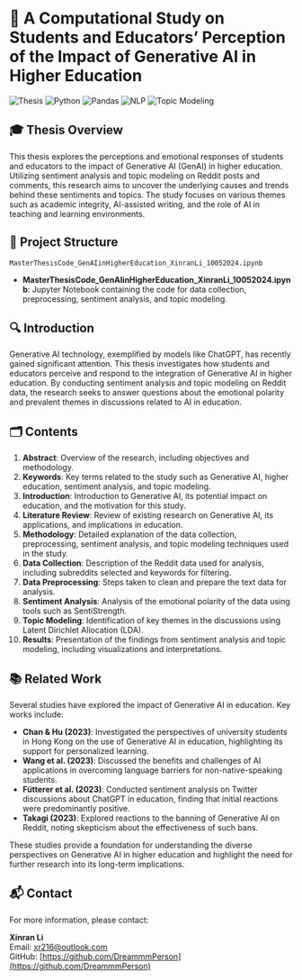 # 📘 A Computational Study on Students and Educators’ Perception of the Impact of Generative AI in Higher Education

![Thesis](https://img.shields.io/badge/Thesis-Completed-brightgreen)
![Python](https://img.shields.io/badge/Python-3.8-blue)
![Pandas](https://img.shields.io/badge/Pandas-1.2.4-orange)
![NLP](https://img.shields.io/badge/NLP-Sentiment%20Analysis-yellowgreen)
![Topic Modeling](https://img.shields.io/badge/Topic%20Modeling-LDA-blueviolet)

## 🎓 Thesis Overview

This thesis explores the perceptions and emotional responses of students and educators to the impact of Generative AI (GenAI) in higher education. Utilizing sentiment analysis and topic modeling on Reddit posts and comments, this research aims to uncover the underlying causes and trends behind these sentiments and topics. The study focuses on various themes such as academic integrity, AI-assisted writing, and the role of AI in teaching and learning environments.

## 📂 Project Structure

```
MasterThesisCode_GenAIinHigherEducation_XinranLi_10052024.ipynb
```

- **MasterThesisCode_GenAIinHigherEducation_XinranLi_10052024.ipynb**: Jupyter Notebook containing the code for data collection, preprocessing, sentiment analysis, and topic modeling.

## 🔍 Introduction

Generative AI technology, exemplified by models like ChatGPT, has recently gained significant attention. This thesis investigates how students and educators perceive and respond to the integration of Generative AI in higher education. By conducting sentiment analysis and topic modeling on Reddit data, the research seeks to answer questions about the emotional polarity and prevalent themes in discussions related to AI in education.

## 🗂️ Contents

1. **Abstract**: Overview of the research, including objectives and methodology.
2. **Keywords**: Key terms related to the study such as Generative AI, higher education, sentiment analysis, and topic modeling.
3. **Introduction**: Introduction to Generative AI, its potential impact on education, and the motivation for this study.
4. **Literature Review**: Review of existing research on Generative AI, its applications, and implications in education.
5. **Methodology**: Detailed explanation of the data collection, preprocessing, sentiment analysis, and topic modeling techniques used in the study.
6. **Data Collection**: Description of the Reddit data used for analysis, including subreddits selected and keywords for filtering.
7. **Data Preprocessing**: Steps taken to clean and prepare the text data for analysis.
8. **Sentiment Analysis**: Analysis of the emotional polarity of the data using tools such as SentiStrength.
9. **Topic Modeling**: Identification of key themes in the discussions using Latent Dirichlet Allocation (LDA).
10. **Results**: Presentation of the findings from sentiment analysis and topic modeling, including visualizations and interpretations.

## 📚 Related Work

Several studies have explored the impact of Generative AI in education. Key works include:

- **Chan & Hu (2023)**: Investigated the perspectives of university students in Hong Kong on the use of Generative AI in education, highlighting its support for personalized learning.
- **Wang et al. (2023)**: Discussed the benefits and challenges of AI applications in overcoming language barriers for non-native-speaking students.
- **Fütterer et al. (2023)**: Conducted sentiment analysis on Twitter discussions about ChatGPT in education, finding that initial reactions were predominantly positive.
- **Takagi (2023)**: Explored reactions to the banning of Generative AI on Reddit, noting skepticism about the effectiveness of such bans.

These studies provide a foundation for understanding the diverse perspectives on Generative AI in higher education and highlight the need for further research into its long-term implications.

## 📬 Contact

For more information, please contact:

**Xinran Li**  
Email: [xr216@outlook.com](mailto:xr216@outlook.com)  
GitHub: [https://github.com/DreammmPerson](https://github.com/DreammmPerson)